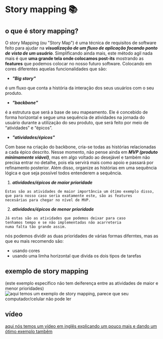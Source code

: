# Story mapping :books:
## o que é story mapping?
  O story Mapping (ou "Story Map") é uma técnica de requisitos de software feito para 
ajudar na ***visualização de um fluxo de aplicação focando ponto de vista de um usuário***. 
Simplificando ainda mais, este método agil nada mais é que **uma grande tela onde colocamos post-its** 
mostrando as **features** que podemos colocar no nosso futuro software. Colocando em cores diferentes 
aquelas funcionalidades que são:
* ***"Big story"***
  
é um fluxo que conta a história da interação dos seus usuários com o seu produto.
* ***"backbone"***
  
é a estrutura que será a base de seu mapeamento. Ele é concebido de forma horizontal e segue uma sequência de 
atividades na jornada do usuário durante a utilização do seu produto, que será feito por meio de “atividades” e “épicos”.
* ***"atividades/épicos"***

Com base na criação do backbone, cria-se todas as histórias relacionadas a cada épico descrito. Nesse momento, 
não pense ainda em ***MVP (produto minimamente viável)***, mas em algo voltado ao desejável e também não precisa entrar no detalhe, 
pois ela servirá mais como apoio e passará por refinamento posterior.
Além disso, organize as histórias em uma sequência lógica e que seja possível todos entenderem a sequência.

  1. ***atividades/épicos de maior prioridade***

    Estas são as atividades de maior importância um ótimo exemplo disso,
    que para nosso caso seria exatamente este, são as features 
    necesárias para chegar no nível de MVP.

  
  2. ***atividades/épicos de menor prioridade***
     
    Já estas são as atividades que podemos deixar para caso 
    tenhamos tempo e se não implementadas não acarreteria 
    numa falta tão grande assim. 
  
nós podemos dividir as duas prioridades de várias formas diferntes, mas as que eu mais recomendo são:
* usando cores
* usando uma limha horizontal que divida os dois tipos de tarefas 

## exemplo de story mapping
(este exemplo específico não tem deiferença entre as atividades de maior e menor prioridades)
![aqui temos um exemplo de ***story mapping***, parece que seu computador/celular não pode ler](https://pm3.com.br/wp-content/uploads/2020/12/SMxD4MhSIaPA3dlVf6XG_usm1-1024x579.png)

## vídeo
[aqui nós temos um vídeo em inglês explicando um pouco mais e dando um ótimo exemplo tambêm](https://www.youtube.com/watch?v=YumNf61xn5E)
